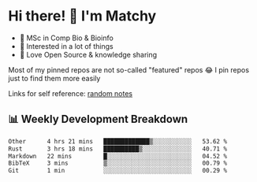 # Hi there! 👋 I'm Matchy

- 🧬 MSc in Comp Bio & Bioinfo
- 🎈 Interested in a lot of things
- 💜 Love Open Source & knowledge sharing

Most of my pinned repos are not so-called "featured" repos 😂 I pin repos just to find them more easily

Links for self reference: [random notes](https://matchy233.github.io/random-notes)

## 📊 Weekly Development Breakdown

<!--START_SECTION:waka-->

```txt
Other      4 hrs 21 mins   █████████████▒░░░░░░░░░░░   53.62 %
Rust       3 hrs 18 mins   ██████████▒░░░░░░░░░░░░░░   40.71 %
Markdown   22 mins         █░░░░░░░░░░░░░░░░░░░░░░░░   04.52 %
BibTeX     3 mins          ▒░░░░░░░░░░░░░░░░░░░░░░░░   00.79 %
Git        1 min           ░░░░░░░░░░░░░░░░░░░░░░░░░   00.29 %
```

<!--END_SECTION:waka-->
